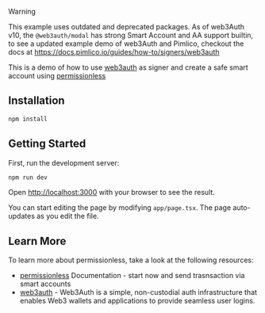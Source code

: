 > [!WARNING]
> This example uses outdated and deprecated packages. As of web3Auth v10, the `@web3auth/modal` has strong Smart Account and AA support builtin, to see a updated example demo of web3Auth and Pimlico, checkout the docs at https://docs.pimlico.io/guides/how-to/signers/web3auth

This is a demo of how to use [web3auth](https://web3auth.io/) as signer and create a safe smart account using [permissionless](https://github.com/pimlicolabs/permissionless.js)

## Installation

```bash
npm install
```

## Getting Started

First, run the development server:

```bash
npm run dev
```

Open [http://localhost:3000](http://localhost:3000) with your browser to see the result.

You can start editing the page by modifying `app/page.tsx`. The page auto-updates as you edit the file.

## Learn More

To learn more about permissionless, take a look at the following resources:

- [permissionless](https://docs.pimlico.io/permissionless) Documentation - start now and send trasnsaction via smart accounts
- [web3auth](https://nextjs.org/learn) - Web3Auth is a simple, non-custodial auth infrastructure that enables Web3 wallets and applications to provide seamless user logins.
